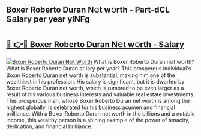 ## Boxer Roberto Duran N𝚎t w𝚘rth - Part-dCL S𝚊lary per year ylNFg

# <h2><a href="http://gc26igy.nevu.top/?p=Boxer+Roberto+Duran">🔗 👉🔴 Boxer Roberto Duran N𝚎t w𝚘rth - S𝚊lary</a></h2>

[![Boxer Roberto Duran N𝚎t W𝚘rth](https://i.imgur.com/Oavwk0R.jpeg)](http://gc26igy.nevu.top/?p=Boxer+Roberto+Duran)
What is Boxer Roberto Duran n𝚎t w𝚘rth? What is Boxer Roberto Duran s𝚊lary per year?
This prosperous individual's Boxer Roberto Duran net worth is substantial, making him one of the wealthiest in his profession. His salary is significant, but it is dwarfed by Boxer Roberto Duran net worth, which is rumored to be even larger as a result of his various business interests and valuable real estate investments. This prosperous man, whose Boxer Roberto Duran net worth is among the highest globally, is celebrated for his business acumen and financial brilliance. With a Boxer Roberto Duran net worth in the billions and a notable income, this wealthy person is a shining example of the power of tenacity, dedication, and financial brilliance.

